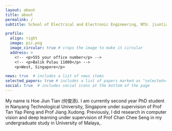 ```yaml
---
layout: about
title: about
permalink: /
subtitle: School of Electrical and Electronic Engineering, NTU. jiuntian@gmail.com - jiuntian001@e.ntu.edu.sg #  <a href='https://www.um.edu.my/'>Uni. of Malaya</a>

profile:
  align: right
  image: pic.png
  image_circular: true # crops the image to make it circular
  address: >
    <!-- <p>555 your office number</p> -->
    <!-- <p>Balik Pulau 11000</p> -->
    <p>West, Singapore</p>

news: true  # includes a list of news items
selected_papers: true # includes a list of papers marked as "selected={true}"
social: true  # includes social icons at the bottom of the page
---
```


My name is Hoe Jiun Tian (何俊添). I am currently second year PhD student in Nanyang Technological University, Singapore under supervision of Prof Tan Yap Peng and Prof Jiang Xudong. Previously, I did research in computer vision and deep learning under supervision of Prof Chan Chee Seng in my undergraduate study in University of Malaya,.

<!-- Before I start my undergraduate studies, I am interested in programming, electronics, 3D printing, and interplay between them. I likes to make some small automation projects that make my life easier. -->

<!-- You can get my <s>latest</s> not up-to-date CV <a href="/assets/pdf/cv.pdf">here</a>. -->